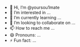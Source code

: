 - 👋 Hi, I’m @yoursou1mate
- 👀 I’m interested in ...
- 🌱 I’m currently learning ...
- 💞️ I’m looking to collaborate on ...
- 📫 How to reach me ...
- 😄 Pronouns: ...
- ⚡ Fun fact: ...

<!---
yoursou1mate/yoursou1mate is a ✨ special ✨ repository because its `README.md` (this file) appears on your GitHub profile.
You can click the Preview link to take a look at your changes.
--->
